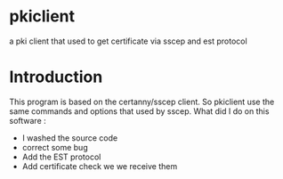 # pkiclient
a pki client that used to get certificate via sscep and est protocol

# Introduction
This program is based on the certanny/sscep client. So pkiclient use the same commands and options that used by sscep.
What did I do on this software :
- I washed the source code
- correct some bug
- Add the EST protocol
- Add certificate check we we receive them
